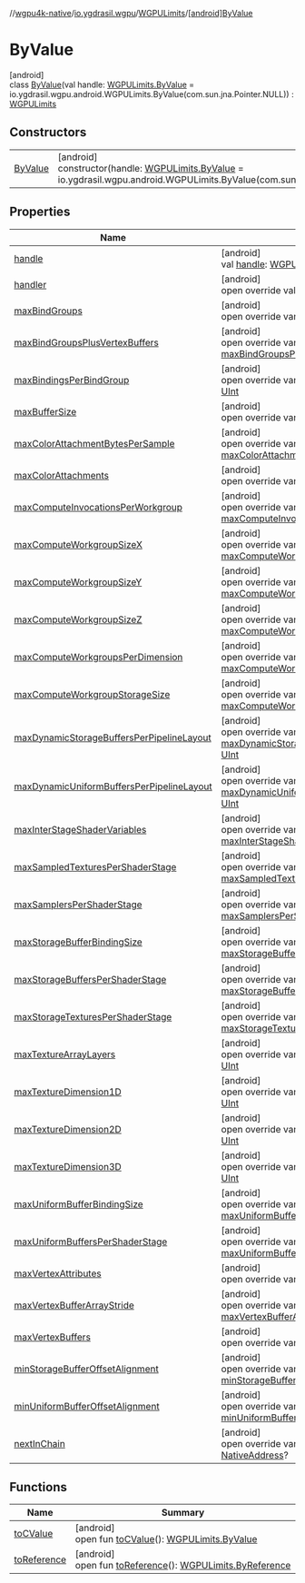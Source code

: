 //[wgpu4k-native](../../../../index.md)/[io.ygdrasil.wgpu](../../index.md)/[WGPULimits](../index.md)/[[android]ByValue](index.md)

# ByValue

[android]\
class [ByValue](index.md)(val handle: [WGPULimits.ByValue](../../../io.ygdrasil.wgpu.android/-w-g-p-u-limits/-by-value/index.md) = io.ygdrasil.wgpu.android.WGPULimits.ByValue(com.sun.jna.Pointer.NULL)) : [WGPULimits](../index.md)

## Constructors

| | |
|---|---|
| [ByValue](-by-value.md) | [android]<br>constructor(handle: [WGPULimits.ByValue](../../../io.ygdrasil.wgpu.android/-w-g-p-u-limits/-by-value/index.md) = io.ygdrasil.wgpu.android.WGPULimits.ByValue(com.sun.jna.Pointer.NULL)) |

## Properties

| Name | Summary |
|---|---|
| [handle](handle.md) | [android]<br>val [handle](handle.md): [WGPULimits.ByValue](../../../io.ygdrasil.wgpu.android/-w-g-p-u-limits/-by-value/index.md) |
| [handler](handler.md) | [android]<br>open override val [handler](handler.md): [NativeAddress](../../../ffi/-native-address/index.md) |
| [maxBindGroups](max-bind-groups.md) | [android]<br>open override var [maxBindGroups](max-bind-groups.md): [UInt](https://kotlinlang.org/api/core/kotlin-stdlib/kotlin/-u-int/index.html) |
| [maxBindGroupsPlusVertexBuffers](max-bind-groups-plus-vertex-buffers.md) | [android]<br>open override var [maxBindGroupsPlusVertexBuffers](max-bind-groups-plus-vertex-buffers.md): [UInt](https://kotlinlang.org/api/core/kotlin-stdlib/kotlin/-u-int/index.html) |
| [maxBindingsPerBindGroup](max-bindings-per-bind-group.md) | [android]<br>open override var [maxBindingsPerBindGroup](max-bindings-per-bind-group.md): [UInt](https://kotlinlang.org/api/core/kotlin-stdlib/kotlin/-u-int/index.html) |
| [maxBufferSize](max-buffer-size.md) | [android]<br>open override var [maxBufferSize](max-buffer-size.md): [ULong](https://kotlinlang.org/api/core/kotlin-stdlib/kotlin/-u-long/index.html) |
| [maxColorAttachmentBytesPerSample](max-color-attachment-bytes-per-sample.md) | [android]<br>open override var [maxColorAttachmentBytesPerSample](max-color-attachment-bytes-per-sample.md): [UInt](https://kotlinlang.org/api/core/kotlin-stdlib/kotlin/-u-int/index.html) |
| [maxColorAttachments](max-color-attachments.md) | [android]<br>open override var [maxColorAttachments](max-color-attachments.md): [UInt](https://kotlinlang.org/api/core/kotlin-stdlib/kotlin/-u-int/index.html) |
| [maxComputeInvocationsPerWorkgroup](max-compute-invocations-per-workgroup.md) | [android]<br>open override var [maxComputeInvocationsPerWorkgroup](max-compute-invocations-per-workgroup.md): [UInt](https://kotlinlang.org/api/core/kotlin-stdlib/kotlin/-u-int/index.html) |
| [maxComputeWorkgroupSizeX](max-compute-workgroup-size-x.md) | [android]<br>open override var [maxComputeWorkgroupSizeX](max-compute-workgroup-size-x.md): [UInt](https://kotlinlang.org/api/core/kotlin-stdlib/kotlin/-u-int/index.html) |
| [maxComputeWorkgroupSizeY](max-compute-workgroup-size-y.md) | [android]<br>open override var [maxComputeWorkgroupSizeY](max-compute-workgroup-size-y.md): [UInt](https://kotlinlang.org/api/core/kotlin-stdlib/kotlin/-u-int/index.html) |
| [maxComputeWorkgroupSizeZ](max-compute-workgroup-size-z.md) | [android]<br>open override var [maxComputeWorkgroupSizeZ](max-compute-workgroup-size-z.md): [UInt](https://kotlinlang.org/api/core/kotlin-stdlib/kotlin/-u-int/index.html) |
| [maxComputeWorkgroupsPerDimension](max-compute-workgroups-per-dimension.md) | [android]<br>open override var [maxComputeWorkgroupsPerDimension](max-compute-workgroups-per-dimension.md): [UInt](https://kotlinlang.org/api/core/kotlin-stdlib/kotlin/-u-int/index.html) |
| [maxComputeWorkgroupStorageSize](max-compute-workgroup-storage-size.md) | [android]<br>open override var [maxComputeWorkgroupStorageSize](max-compute-workgroup-storage-size.md): [UInt](https://kotlinlang.org/api/core/kotlin-stdlib/kotlin/-u-int/index.html) |
| [maxDynamicStorageBuffersPerPipelineLayout](max-dynamic-storage-buffers-per-pipeline-layout.md) | [android]<br>open override var [maxDynamicStorageBuffersPerPipelineLayout](max-dynamic-storage-buffers-per-pipeline-layout.md): [UInt](https://kotlinlang.org/api/core/kotlin-stdlib/kotlin/-u-int/index.html) |
| [maxDynamicUniformBuffersPerPipelineLayout](max-dynamic-uniform-buffers-per-pipeline-layout.md) | [android]<br>open override var [maxDynamicUniformBuffersPerPipelineLayout](max-dynamic-uniform-buffers-per-pipeline-layout.md): [UInt](https://kotlinlang.org/api/core/kotlin-stdlib/kotlin/-u-int/index.html) |
| [maxInterStageShaderVariables](max-inter-stage-shader-variables.md) | [android]<br>open override var [maxInterStageShaderVariables](max-inter-stage-shader-variables.md): [UInt](https://kotlinlang.org/api/core/kotlin-stdlib/kotlin/-u-int/index.html) |
| [maxSampledTexturesPerShaderStage](max-sampled-textures-per-shader-stage.md) | [android]<br>open override var [maxSampledTexturesPerShaderStage](max-sampled-textures-per-shader-stage.md): [UInt](https://kotlinlang.org/api/core/kotlin-stdlib/kotlin/-u-int/index.html) |
| [maxSamplersPerShaderStage](max-samplers-per-shader-stage.md) | [android]<br>open override var [maxSamplersPerShaderStage](max-samplers-per-shader-stage.md): [UInt](https://kotlinlang.org/api/core/kotlin-stdlib/kotlin/-u-int/index.html) |
| [maxStorageBufferBindingSize](max-storage-buffer-binding-size.md) | [android]<br>open override var [maxStorageBufferBindingSize](max-storage-buffer-binding-size.md): [ULong](https://kotlinlang.org/api/core/kotlin-stdlib/kotlin/-u-long/index.html) |
| [maxStorageBuffersPerShaderStage](max-storage-buffers-per-shader-stage.md) | [android]<br>open override var [maxStorageBuffersPerShaderStage](max-storage-buffers-per-shader-stage.md): [UInt](https://kotlinlang.org/api/core/kotlin-stdlib/kotlin/-u-int/index.html) |
| [maxStorageTexturesPerShaderStage](max-storage-textures-per-shader-stage.md) | [android]<br>open override var [maxStorageTexturesPerShaderStage](max-storage-textures-per-shader-stage.md): [UInt](https://kotlinlang.org/api/core/kotlin-stdlib/kotlin/-u-int/index.html) |
| [maxTextureArrayLayers](max-texture-array-layers.md) | [android]<br>open override var [maxTextureArrayLayers](max-texture-array-layers.md): [UInt](https://kotlinlang.org/api/core/kotlin-stdlib/kotlin/-u-int/index.html) |
| [maxTextureDimension1D](max-texture-dimension1-d.md) | [android]<br>open override var [maxTextureDimension1D](max-texture-dimension1-d.md): [UInt](https://kotlinlang.org/api/core/kotlin-stdlib/kotlin/-u-int/index.html) |
| [maxTextureDimension2D](max-texture-dimension2-d.md) | [android]<br>open override var [maxTextureDimension2D](max-texture-dimension2-d.md): [UInt](https://kotlinlang.org/api/core/kotlin-stdlib/kotlin/-u-int/index.html) |
| [maxTextureDimension3D](max-texture-dimension3-d.md) | [android]<br>open override var [maxTextureDimension3D](max-texture-dimension3-d.md): [UInt](https://kotlinlang.org/api/core/kotlin-stdlib/kotlin/-u-int/index.html) |
| [maxUniformBufferBindingSize](max-uniform-buffer-binding-size.md) | [android]<br>open override var [maxUniformBufferBindingSize](max-uniform-buffer-binding-size.md): [ULong](https://kotlinlang.org/api/core/kotlin-stdlib/kotlin/-u-long/index.html) |
| [maxUniformBuffersPerShaderStage](max-uniform-buffers-per-shader-stage.md) | [android]<br>open override var [maxUniformBuffersPerShaderStage](max-uniform-buffers-per-shader-stage.md): [UInt](https://kotlinlang.org/api/core/kotlin-stdlib/kotlin/-u-int/index.html) |
| [maxVertexAttributes](max-vertex-attributes.md) | [android]<br>open override var [maxVertexAttributes](max-vertex-attributes.md): [UInt](https://kotlinlang.org/api/core/kotlin-stdlib/kotlin/-u-int/index.html) |
| [maxVertexBufferArrayStride](max-vertex-buffer-array-stride.md) | [android]<br>open override var [maxVertexBufferArrayStride](max-vertex-buffer-array-stride.md): [UInt](https://kotlinlang.org/api/core/kotlin-stdlib/kotlin/-u-int/index.html) |
| [maxVertexBuffers](max-vertex-buffers.md) | [android]<br>open override var [maxVertexBuffers](max-vertex-buffers.md): [UInt](https://kotlinlang.org/api/core/kotlin-stdlib/kotlin/-u-int/index.html) |
| [minStorageBufferOffsetAlignment](min-storage-buffer-offset-alignment.md) | [android]<br>open override var [minStorageBufferOffsetAlignment](min-storage-buffer-offset-alignment.md): [UInt](https://kotlinlang.org/api/core/kotlin-stdlib/kotlin/-u-int/index.html) |
| [minUniformBufferOffsetAlignment](min-uniform-buffer-offset-alignment.md) | [android]<br>open override var [minUniformBufferOffsetAlignment](min-uniform-buffer-offset-alignment.md): [UInt](https://kotlinlang.org/api/core/kotlin-stdlib/kotlin/-u-int/index.html) |
| [nextInChain](next-in-chain.md) | [android]<br>open override var [nextInChain](next-in-chain.md): [NativeAddress](../../../ffi/-native-address/index.md)? |

## Functions

| Name | Summary |
|---|---|
| [toCValue](../[android]to-c-value.md) | [android]<br>open fun [toCValue](../[android]to-c-value.md)(): [WGPULimits.ByValue](../../../io.ygdrasil.wgpu.android/-w-g-p-u-limits/-by-value/index.md) |
| [toReference](../to-reference.md) | [android]<br>open fun [toReference](../to-reference.md)(): [WGPULimits.ByReference](../../../io.ygdrasil.wgpu.android/-w-g-p-u-limits/-by-reference/index.md) |